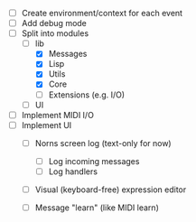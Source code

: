 - [ ] Create environment/context for each event
- [ ] Add debug mode
- [ ] Split into modules
    - [ ] lib
        - [x] Messages
        - [x] Lisp
        - [x] Utils
        - [x] Core
        - [ ] Extensions (e.g. I/O)
    - [ ] UI
- [ ] Implement MIDI I/O
- [ ] Implement UI
    - [ ] Norns screen log (text-only for now)
        - [ ] Log incoming messages
        - [ ] Log handlers
    - [ ] Visual (keyboard-free) expression editor
    - [ ] Message "learn" (like MIDI learn)

